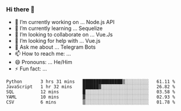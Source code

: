 ### Hi there 👋

- 🔭 I’m currently working on ... Node.js API
- 🌱 I’m currently learning ... Sequelize
- 👯 I’m looking to collaborate on ... Vue.Js
- 🤔 I’m looking for help with ... Vue.js
- 💬 Ask me about ... Telegram Bots 
- 📫 How to reach me: ... 
- 😄 Pronouns: ... He/Him
- ⚡ Fun fact: ... 


<!--START_SECTION:waka-->
```text
Python       3 hrs 31 mins   ███████████████▒░░░░░░░░░   61.11 % 
JavaScript   1 hr 32 mins    ██████▓░░░░░░░░░░░░░░░░░░   26.82 % 
SQL          12 mins         █░░░░░░░░░░░░░░░░░░░░░░░░   03.58 % 
YAML         10 mins         ▓░░░░░░░░░░░░░░░░░░░░░░░░   02.93 % 
CSV          6 mins          ▒░░░░░░░░░░░░░░░░░░░░░░░░   01.78 % 
```
<!--END_SECTION:waka-->

<!--
**therealstein/therealstein** is a ✨ _special_ ✨ repository because its `README.md` (this file) appears on your GitHub profile.

Here are some ideas to get you started:

- 🔭 I’m currently working on ...
- 🌱 I’m currently learning ...
- 👯 I’m looking to collaborate on ...
- 🤔 I’m looking for help with ...
- 💬 Ask me about ...
- 📫 How to reach me: ...
- 😄 Pronouns: ...
- ⚡ Fun fact: ...
-->
